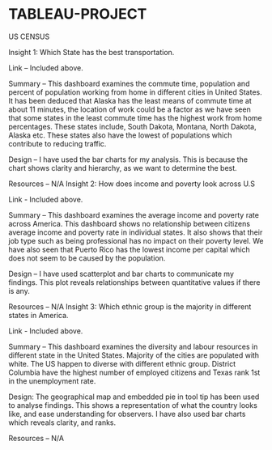 # TABLEAU-PROJECT
 US CENSUS

Insight 1: Which State has the best transportation.

Link – Included above. 

Summary – This dashboard examines the commute time, population and percent of population working from home in different cities in United States. It has been deduced that Alaska has the least means of commute time at about 11 minutes, the location of work could be a factor as we have seen that some states in the least commute time has the highest work from home percentages. These states include, South Dakota, Montana, North Dakota, Alaska etc. These states also have the lowest of populations which contribute to reducing traffic.


Design – I have used the bar charts for my analysis. This is because the chart shows clarity and hierarchy, as we want to determine the best.


Resources – N/A
Insight 2: How does income and poverty look across U.S

Link - Included above.

Summary – This dashboard examines the average income and poverty rate across America. This dashboard shows no relationship between citizens average income and poverty rate in individual states. It also shows that their job type such as being professional has no impact on their poverty level. We have also seen that Puerto Rico has the lowest income per capital which does not seem to be caused by the population. 


Design – I have used scatterplot and bar charts to communicate my findings. This plot reveals relationships between quantitative values if there is any.  


Resources – N/A
Insight 3: Which ethnic group is the majority in different states in America.

Link - Included above.

Summary – This dashboard examines the diversity and labour resources in different state in the United States. Majority of the cities are populated with white. The US happen to diverse with different ethnic group. District Columbia have the highest number of employed citizens and Texas rank 1st in the unemployment rate. 


Design: The geographical map and embedded pie in tool tip has been used to analyse findings. This shows a representation of what the country looks like, and ease understanding for observers. I have also used bar charts which reveals clarity, and ranks. 


Resources – N/A
